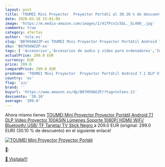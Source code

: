 ```yaml
---
layout: post
title: 'TOUMEI Mini Proyector  Proyector Portáti al 30.10 % de descuento'
date: 2020-03-18 15:01:09
image: 'https://m.media-amazon.com/images/I/41fPcn1c5bL._SL400_.jpg'
comments: true
category: ofertas
author: 'tole.es'
slug: 'B07H56W2ZP-es TOUMEI Mini Proyector Proyector Portátil Android 7.1 DLP...'
sku: 'B07H56W2ZP-es'
tags: [ 'Accesorios','Accesorios de audio y vídeo para ordenadores','Informática','Webcams y telefonía VoIP','android', ]
actualPrice: 209.0 EUR
currency: EUR
price: 209.0
comparePrice: 299.0 EUR
prodname: 'TOUMEI Mini Proyector  Proyector Portátil Android 7.1 DLP Video Proyector 100ASIN Lúmenes  Soporte 1080P/ HDMI/ WiFi/ Bluetooth/ USB/ TF Tarjeta/ TV Stick  Negro '
country: 'es'
flag: '🇪🇸'
brand: ''
buyurl: 'https://www.amazon.es/dp/B07H56W2ZP/?tag=tolees-21'
descuento: '30.10'
average: '209.0'
---
```


Ahora mismo tienes [TOUMEI Mini Proyector  Proyector Portátil Android 7.1 DLP Video Proyector 100ASIN Lúmenes  Soporte 1080P/ HDMI/ WiFi/ Bluetooth/ USB/ TF Tarjeta/ TV Stick  Negro ](https://www.amazon.es/dp/B07H56W2ZP/?tag=tolees-21) a 209.0 EUR (original: 299.0 EUR) (30.10 %  de descuento) en el siguiente enlace!

[![TOUMEI Mini Proyector  Proyector Portáti](https://m.media-amazon.com/images/I/41fPcn1c5bL._SL400_.jpg)](https://www.amazon.es/dp/B07H56W2ZP/?tag=tolees-21)

🔎:


[🛒 Visítala!!!](https://www.amazon.es/dp/B07H56W2ZP/?tag=tolees-21)

